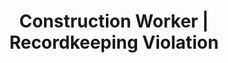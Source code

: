 ---
title: Construction Worker | Recordkeeping Violation
layout: entitlement
name: Construction Worker
experience: "Records are not being kept of my hours or payment."
right: wage-rights

entitlement:
  - header: You have the right to accurate record keeping.
  - description: Records must be kept of all wages paid and of all hours worked, regardless of where the work is performed. You should keep a record of your employer’s name, address, phone number and the hours you worked. We have a timesheet app you can use with your iPhone to track hours, as well as a printable work hours calendar in English and Spanish to track rate of pay, work start and stop times, and arrival and departure times.

actions:
  - { header: "File a complaint for better recordkeeping.", description: "You have a right to claim any lost wages that are a result of poor record keeping by filing a complaint with the Wage and Hour Division at DOL.", id: "whd-claim", cta: "File a Claim" }

---